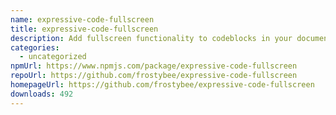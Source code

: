 ```yaml
---
name: expressive-code-fullscreen
title: expressive-code-fullscreen
description: Add fullscreen functionality to codeblocks in your documentation website.
categories:
  - uncategorized
npmUrl: https://www.npmjs.com/package/expressive-code-fullscreen
repoUrl: https://github.com/frostybee/expressive-code-fullscreen
homepageUrl: https://github.com/frostybee/expressive-code-fullscreen
downloads: 492
---
```


